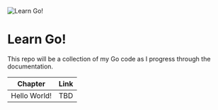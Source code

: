 ![Learn Go!](https://www.smartscribs.com/wp-content/uploads/2019/12/banners-4.png)

# Learn Go!

This repo will be a collection of my Go code as I progress through the documentation.

| Chapter      		| Link |
| ----------- 		| ----------- |
| Hello World!      | TBD       |